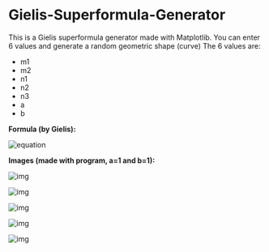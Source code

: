 # Gielis-Superformula-Generator

This is a Gielis superformula generator made with Matplotlib. You can enter 6 values and generate a random geometric shape (curve) 
The 6 values are:
- m1
- m2
- n1
- n2
- n3
- a
- b

<b>Formula (by Gielis):</b> 

![equation](https://wikimedia.org/api/rest_v1/media/math/render/svg/8071dcb3a49044816f7885114c2335d805d7ad30)




<b>Images (made with program, a=1 and b=1): </b>

![img](https://imgur.com/XiD7rGS.png)

![img](https://imgur.com/lF2Y6nY.png)

![img](https://imgur.com/mMcv9wB.png)

![img](https://imgur.com/6tWbFOb.png)

![img](https://imgur.com/YZi2LlI.png)

